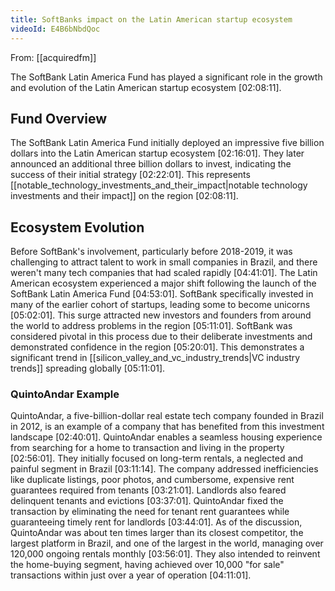 ```yaml
---
title: SoftBanks impact on the Latin American startup ecosystem
videoId: E4B6bNbdQoc
---
```


From: [[acquiredfm]] <br/> 

The SoftBank Latin America Fund has played a significant role in the growth and evolution of the Latin American startup ecosystem <a class="yt-timestamp" data-t="02:08:11">[02:08:11]</a>.

## Fund Overview
The SoftBank Latin America Fund initially deployed an impressive five billion dollars into the Latin American startup ecosystem <a class="yt-timestamp" data-t="02:16:01">[02:16:01]</a>. They later announced an additional three billion dollars to invest, indicating the success of their initial strategy <a class="yt-timestamp" data-t="02:22:01">[02:22:01]</a>. This represents [[notable_technology_investments_and_their_impact|notable technology investments and their impact]] on the region <a class="yt-timestamp" data-t="02:08:11">[02:08:11]</a>.

## Ecosystem Evolution
Before SoftBank's involvement, particularly before 2018-2019, it was challenging to attract talent to work in small companies in Brazil, and there weren't many tech companies that had scaled rapidly <a class="yt-timestamp" data-t="04:41:01">[04:41:01]</a>. The Latin American ecosystem experienced a major shift following the launch of the SoftBank Latin America Fund <a class="yt-timestamp" data-t="04:53:01">[04:53:01]</a>. SoftBank specifically invested in many of the earlier cohort of startups, leading some to become unicorns <a class="yt-timestamp" data-t="05:02:01">[05:02:01]</a>. This surge attracted new investors and founders from around the world to address problems in the region <a class="yt-timestamp" data-t="05:11:01">[05:11:01]</a>. SoftBank was considered pivotal in this process due to their deliberate investments and demonstrated confidence in the region <a class="yt-timestamp" data-t="05:20:01">[05:20:01]</a>. This demonstrates a significant trend in [[silicon_valley_and_vc_industry_trends|VC industry trends]] spreading globally <a class="yt-timestamp" data-t="05:11:01">[05:11:01]</a>.

### QuintoAndar Example
QuintoAndar, a five-billion-dollar real estate tech company founded in Brazil in 2012, is an example of a company that has benefited from this investment landscape <a class="yt-timestamp" data-t="02:40:01">[02:40:01]</a>. QuintoAndar enables a seamless housing experience from searching for a home to transaction and living in the property <a class="yt-timestamp" data-t="02:56:01">[02:56:01]</a>. They initially focused on long-term rentals, a neglected and painful segment in Brazil <a class="yt-timestamp" data-t="03:11:01">[03:11:14]</a>. The company addressed inefficiencies like duplicate listings, poor photos, and cumbersome, expensive rent guarantees required from tenants <a class="yt-timestamp" data-t="03:21:01">[03:21:01]</a>. Landlords also feared delinquent tenants and evictions <a class="yt-timestamp" data-t="03:37:01">[03:37:01]</a>. QuintoAndar fixed the transaction by eliminating the need for tenant rent guarantees while guaranteeing timely rent for landlords <a class="yt-timestamp" data-t="03:44:01">[03:44:01]</a>. As of the discussion, QuintoAndar was about ten times larger than its closest competitor, the largest platform in Brazil, and one of the largest in the world, managing over 120,000 ongoing rentals monthly <a class="yt-timestamp" data-t="03:56:01">[03:56:01]</a>. They also intended to reinvent the home-buying segment, having achieved over 10,000 "for sale" transactions within just over a year of operation <a class="yt-timestamp" data-t="04:11:01">[04:11:01]</a>.